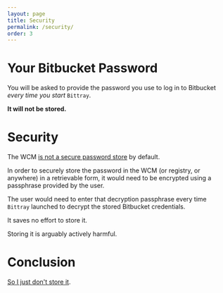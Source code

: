 ```yaml
---
layout: page
title: Security
permalink: /security/
order: 3
---
```


# Your Bitbucket Password

You will be asked to provide the password you use to log in to Bitbucket _every time you start_ `Bittray`.

**It will not be stored.**

# Security

The WCM [is not a secure password store](https://github.com/michaelsanford/bittray/issues/14) by default.

In order to securely store the password in the WCM (or registry, or anywhere) in a retrievable form, it would need to be encrypted using
a passphrase provided by the user.

The user would need to enter that decryption passphrase every time `Bittray` launched to decrypt the stored Bitbucket
credentials.

It saves no effort to store it.

Storing it is arguably actively harmful.

# Conclusion

[So I just don't  store it](https://github.com/michaelsanford/bittray/blob/master/credentials/credentials.go).
